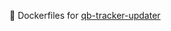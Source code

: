 :whale: Dockerfiles for [qb-tracker-updater](https://hub.docker.com/r/80x86/qb-tracker-update-bulk)
